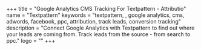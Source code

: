 +++
title = "Google Analytics CMS Tracking For Textpattern - Attributio"
name = "Textpattern"
keywords = "textpattern, , google analytics, cms, adwords, facebook, ppc, attribution, track leads, conversion tracking"
description = "Connect Google Analytics with Textpattern to find out where your leads are coming from. Track leads from the source - from search to ppc."
logo = ""
+++
